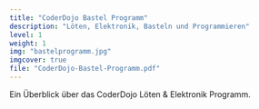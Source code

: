 ```yaml
---
title: "CoderDojo Bastel Programm"
description: "Löten, Elektronik, Basteln und Programmieren"
level: 1
weight: 1
img: "bastelprogramm.jpg"
imgcover: true
file: "CoderDojo-Bastel-Programm.pdf"
---
```


Ein Überblick über das CoderDojo Löten & Elektronik Programm.